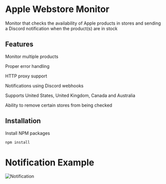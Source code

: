 # Apple Webstore Monitor

Monitor that checks the availability of Apple products in stores and sending a Discord notification when the product(s) are in stock

## Features

Monitor multiple products

Proper error handling

HTTP proxy support

Notifications using Discord webhooks

Supports United States, United Kingdom, Canada and Australia

Ability to remove certain stores from being checked

## Installation

Install NPM packages
```sh
npm install
```

# Notification Example

![Notification](https://cdn.discordapp.com/attachments/1152077130201571410/1166870194858229860/image.png)